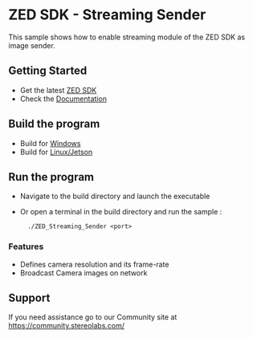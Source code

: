 # ZED SDK - Streaming Sender

This sample shows how to enable streaming module of the ZED SDK as image sender.

## Getting Started
 - Get the latest [ZED SDK](https://www.stereolabs.com/developers/release/)
 - Check the [Documentation](https://www.stereolabs.com/docs/)

## Build the program
 - Build for [Windows](https://www.stereolabs.com/docs/app-development/cpp/windows/)
 - Build for [Linux/Jetson](https://www.stereolabs.com/docs/app-development/cpp/linux/)

## Run the program
- Navigate to the build directory and launch the executable
- Or open a terminal in the build directory and run the sample :

        ./ZED_Streaming_Sender <port>

### Features
 - Defines camera resolution and its frame-rate
 - Broadcast Camera images on network

## Support
If you need assistance go to our Community site at https://community.stereolabs.com/